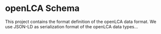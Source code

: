 openLCA Schema
==============
This project contains the format definition of the openLCA data format. We use
JSON-LD as serialization format of the openLCA data types...  

